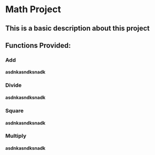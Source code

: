 # Math Project

## This is a basic description about this project

## Functions Provided:

### Add
#### asdnkasndksnadk

### Divide
#### asdnkasndksnadk

### Square
#### asdnkasndksnadk

### Multiply
#### asdnkasndksnadk
